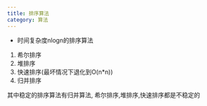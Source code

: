 ```yaml
---
title: 排序算法
category: 算法
---
```


- 时间复杂度nlogn的排序算法
1. 希尔排序
2. 堆排序
3. 快速排序(最坏情况下退化到O(n*n))
4. 归并排序

其中稳定的排序算法有归并算法, 希尔排序,堆排序,快速排序都是不稳定的

